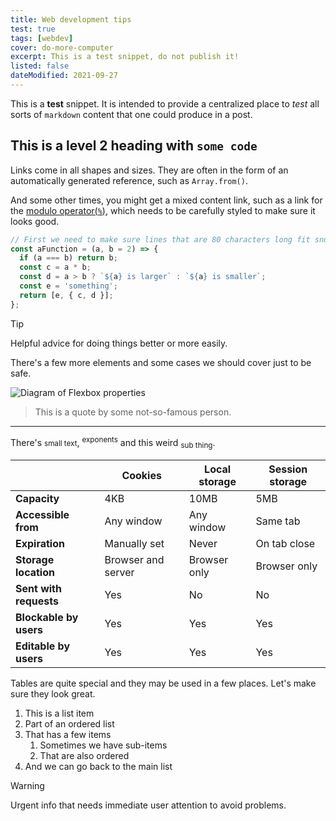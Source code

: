 ```yaml
---
title: Web development tips
test: true
tags: [webdev]
cover: do-more-computer
excerpt: This is a test snippet, do not publish it!
listed: false
dateModified: 2021-09-27
---
```


This is a **test** snippet. It is intended to provide a centralized place to _test_ all sorts of `markdown` content that one could produce in a post.

## This is a level 2 heading with `some code`

Links come in all shapes and sizes. They are often in the form of an automatically generated reference, such as `Array.from()`.

And some other times, you might get a mixed content link, such as a link for the [modulo operator(`%`)](https://developer.mozilla.org/en-US/docs/Web/JavaScript/Reference/Operators/Remainder), which needs to be carefully styled to make sure it looks good.

```js title="aFunction.js"
// First we need to make sure lines that are 80 characters long fit snugly here.
const aFunction = (a, b = 2) => {
  if (a === b) return b;
  const c = a * b;
  const d = a > b ? `${a} is larger` : `${a} is smaller`;
  const e = 'something';
  return [e, { c, d }];
};
```

> [!TIP]
>
> Helpful advice for doing things better or more easily.

There's a few more elements and some cases we should cover just to be safe.

![Diagram of Flexbox properties](./illustrations/flexbox-diagram.svg)

> This is a quote by some not-so-famous person.

---

There's <small>small text</small>, <sup>exponents</sup> and this weird <sub>sub thing</sub>.

|    | Cookies | Local storage | Session storage |
| -- | -- | -- | -- |
| **Capacity** | 4KB | 10MB | 5MB |
| **Accessible from** | Any window | Any window | Same tab |
| **Expiration** | Manually set | Never | On tab close |
| **Storage location** | Browser and server | Browser only | Browser only |
| **Sent with requests** | Yes | No | No |
| **Blockable by users** | Yes | Yes | Yes |
| **Editable by users** | Yes | Yes | Yes |

Tables are quite special and they may be used in a few places. Let's make sure they look great.

1. This is a list item
2. Part of an ordered list
3. That has a few items
   1. Sometimes we have sub-items
   2. That are also ordered
4. And we can go back to the main list

> [!WARNING]
>
> Urgent info that needs immediate user attention to avoid problems.
